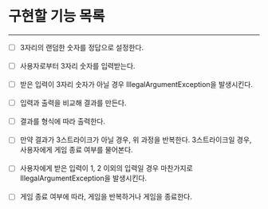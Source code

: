 구현할 기능 목록
==
---
- [ ] 3자리의 랜덤한 숫자를 정답으로 설정한다.<br/><br/>
- [ ] 사용자로부터 3자리 숫자를 입력받는다.<br/><br/>
- [ ] 받은 입력이 3자리 숫자가 아닐 경우 IllegalArgumentException을 발생시킨다.<br/><br/>
- [ ] 입력과 출력을 비교해 결과를 만든다.<br/><br/>
- [ ] 결과를 형식에 따라 출력한다.<br/><br/>
- [ ] 만약 결과가 3스트라이크가 아닐 경우, 위 과정을 반복한다. 3스트라이크일 경우, 사용자에게 게임 종료 여부를 물어본다.<br/><br/>
- [ ] 사용자에게 받은 입력이 1, 2 이외의 입력일 경우 마찬가지로 IllegalArgumentException을 발생시킨다. <br/><br/>
- [ ] 게임 종료 여부에 따라, 게임을 반복하거나 게임을 종료한다.<br/><br/>